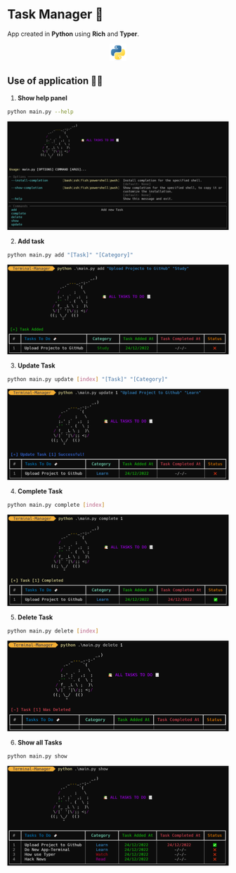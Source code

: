 # **Task Manager** 📑

App created in **Python** using **Rich** and **Typer**.

<div align="center">
  <a href="https://www.python.org" target="_blank" rel="noreferrer"> <img src="https://raw.githubusercontent.com/devicons/devicon/master/icons/python/python-original.svg" alt="python" width="40" height="40"/></a>
</div>

## **Use of application** 👨‍💻

1. **Show help panel**

```bash
python main.py --help
```

![help.PNG](/assets/help.PNG)


2. **Add task**
```bash
python main.py add "[Task]" "[Category]"
```

![add.PNG](/assets/add.PNG)

3. **Update Task**
```bash
python main.py update [index] "[Task]" "[Category]"
```

![update.PNG](/assets/update.PNG)

4. **Complete Task**
```bash
python main.py complete [index]
```

![complete.PNG](/assets/complete.PNG)

5. **Delete Task**
```bash
python main.py delete [index]
```

![delete.PNG](/assets/delete.PNG)

6. **Show all Tasks**
```bash
python main.py show
```

![show.PNG](/assets/show.PNG)
